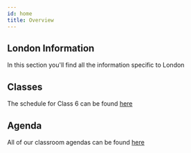 ```yaml
---
id: home
title: Overview
---
```


## London Information

In this section you'll find all the information specific to London

## Classes

The schedule for Class 6 can be found [here](https://docs.google.com/spreadsheets/d/1sZNv9P6_cee8-0kG8sT83qkhZBPwL0z7hKqi03lGUTE/edit#gid=1718527320)

## Agenda

All of our classroom agendas can be found [here](https://drive.google.com/drive/u/1/folders/1XF8pO1m0UBLnknaY0sNodEM_TMCX1IAF)
